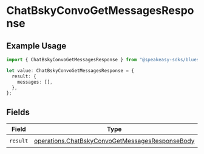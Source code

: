 # ChatBskyConvoGetMessagesResponse

## Example Usage

```typescript
import { ChatBskyConvoGetMessagesResponse } from "@speakeasy-sdks/bluesky/models/operations";

let value: ChatBskyConvoGetMessagesResponse = {
  result: {
    messages: [],
  },
};
```

## Fields

| Field                                                                                                              | Type                                                                                                               | Required                                                                                                           | Description                                                                                                        |
| ------------------------------------------------------------------------------------------------------------------ | ------------------------------------------------------------------------------------------------------------------ | ------------------------------------------------------------------------------------------------------------------ | ------------------------------------------------------------------------------------------------------------------ |
| `result`                                                                                                           | [operations.ChatBskyConvoGetMessagesResponseBody](../../models/operations/chatbskyconvogetmessagesresponsebody.md) | :heavy_check_mark:                                                                                                 | N/A                                                                                                                |